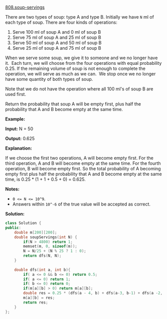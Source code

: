 [808.soup-servings](https://leetcode.com/problems/soup-servings/)  

There are two types of soup: type A and type B. Initially we have `N` ml of each type of soup. There are four kinds of operations:

1.  Serve 100 ml of soup A and 0 ml of soup B
2.  Serve 75 ml of soup A and 25 ml of soup B
3.  Serve 50 ml of soup A and 50 ml of soup B
4.  Serve 25 ml of soup A and 75 ml of soup B

When we serve some soup, we give it to someone and we no longer have it.  Each turn, we will choose from the four operations with equal probability 0.25. If the remaining volume of soup is not enough to complete the operation, we will serve as much as we can.  We stop once we no longer have some quantity of both types of soup.

Note that we do not have the operation where all 100 ml's of soup B are used first.  

Return the probability that soup A will be empty first, plus half the probability that A and B become empty at the same time.

  
**Example:**
  
**Input:** N = 50
  
**Output:** 0.625
  
**Explanation:** 
  
If we choose the first two operations, A will become empty first. For the third operation, A and B will become empty at the same time. For the fourth operation, B will become empty first. So the total probability of A becoming empty first plus half the probability that A and B become empty at the same time, is 0.25 \* (1 + 1 + 0.5 + 0) = 0.625.
  

  

**Notes:**

*   `0 <= N <= 10^9`. 
*   Answers within `10^-6` of the true value will be accepted as correct.  



**Solution:**  

```cpp
class Solution {
public:
    double m[200][200];
    double soupServings(int N) {
        if(N > 4800) return 1;
        memset(m, 0, sizeof(m));
        N = N/25 + (N % 25 ? 1 : 0);
        return dfs(N, N);
    }
    
    double dfs(int a, int b){
        if( a <= 0 && b <= 0) return 0.5;
        if( a <= 0) return 1;
        if( b <= 0) return 0;
        if(m[a][b] > 0) return m[a][b];
        double res = 0.25 * (dfs(a - 4, b) + dfs(a-3, b-1) + dfs(a -2, b - 2) + dfs(a-1, b - 3));
        m[a][b] = res;
        return res;
    }
};
```
      